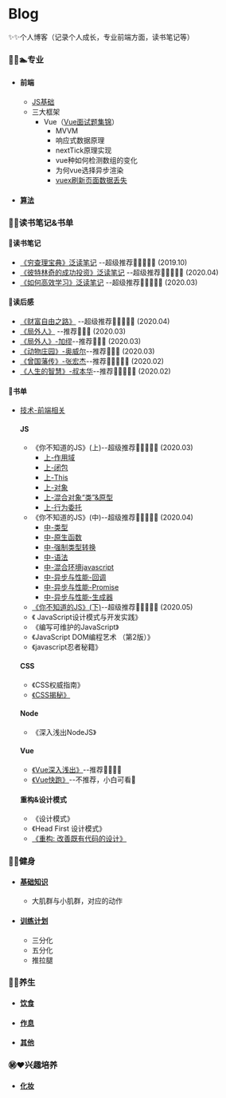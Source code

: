 # Blog
✨✨个人博客（记录个人成长，专业前端方面，读书笔记等）

### 🏃‍♀️🏊专业
  * #### 前端
     * [JS基础](https://github.com/Vstar18/FE-knowledge-JS)
     * 三大框架
         * Vue（[Vue面试题集锦](https://github.com/Vstar18/Vue-interview)）
           * MVVM
           * 响应式数据原理
           * nextTick原理实现
           * vue种如何检测数组的变化
           * 为何vue选择异步渲染
           * [vuex刷新页面数据丢失](https://github.com/Vstar18/Blog/issues/2)
  * #### [算法](https://github.com/Vstar18/FE-knowledge-algorithm)
  
### 📖📒读书笔记&书单

#### 🍓读书笔记

*  [《穷查理宝典》泛读笔记](https://github.com/Vstar18/Learn-Books/issues/1) --超级推荐🌟🌟🌟🌟🌟 (2019.10)
*  [《彼特林奇的成功投资》泛读笔记](https://github.com/Vstar18/Learn-Books/issues/38) --超级推荐🌟🌟🌟🌟🌟 (2020.04)
*  [《如何高效学习》泛读笔记](https://github.com/Vstar18/Learn-Books/issues/41) --超级推荐🌟🌟🌟🌟🌟 (2020.03)

#### 🍒读后感

 *  [《财富自由之路》](https://github.com/Vstar18/Learn-Books/issues/39) --超级推荐🌟🌟🌟🌟🌟 (2020.04)
 *  [《局外人》](https://github.com/Vstar18/Learn-Books/issues/40) --推荐🌟🌟🌟 (2020.03)
 *  [《局外人》-加缪](https://github.com/Vstar18/Learn-Books/issues/40)--推荐🌟🌟🌟 (2020.03)
 *  [《动物庄园》-奥威尔](https://github.com/Vstar18/Learn-Books/issues/42)--推荐🌟🌟🌟 (2020.03)
 *  [《曾国藩传》-张宏杰](https://github.com/Vstar18/Learn-Books/issues/43)--推荐🌟🌟🌟🌟🌟 (2020.02)
 *  [《人生的智慧》-叔本华](https://github.com/Vstar18/Learn-Books/issues/44)--推荐🌟🌟🌟🌟🌟 (2020.02)

#### 🍇书单
  * [技术-前端相关](https://github.com/Vstar18/Learn-Books/issues/3)
    #### JS

      * 《你不知道的JS》(上)--超级推荐🌟🌟🌟🌟🌟 (2020.03)
         * [上-作用域](https://github.com/Vstar18/Learn-Books/issues/34)
         * [上-闭包](https://github.com/Vstar18/Learn-Books/issues/45)
         * [上-This](https://github.com/Vstar18/Learn-Books/issues/46)
         * [上-对象](https://github.com/Vstar18/Learn-Books/issues/24)
         * [上-混合对象“类”&原型](https://github.com/Vstar18/Learn-Books/issues/25)
         * [上-行为委托](https://github.com/Vstar18/Learn-Books/issues/26)
      * 《你不知道的JS》(中)--超级推荐🌟🌟🌟🌟🌟 (2020.04)
         * [中-类型](https://github.com/Vstar18/Learn-Books/issues/27)
         * [中-原生函数](https://github.com/Vstar18/Learn-Books/issues/28)
         * [中-强制类型转换](https://github.com/Vstar18/Learn-Books/issues/29)
         * [中-语法](https://github.com/Vstar18/Learn-Books/issues/31)
         * [中-混合环境javascript](https://github.com/Vstar18/Learn-Books/issues/32)
         * [中-异步与性能-回调](https://github.com/Vstar18/Learn-Books/issues/33)
         * [中-异步与性能-Promise](https://github.com/Vstar18/Learn-Books/issues/35)
         * [中-异步与性能-生成器](https://github.com/Vstar18/Learn-Books/issues/36)
      * [《你不知道的JS》(下)](https://github.com/Vstar18/Learn-Books/issues/45)--超级推荐🌟🌟🌟🌟🌟 (2020.05)
      * 《 JavaScript设计模式与开发实践》
      * 《编写可维护的JavaScript》
      * 《JavaScript DOM编程艺术 （第2版）》
      * 《javascript忍者秘籍》
    #### CSS

      * 《CSS权威指南》
      * [《CSS揭秘》](https://github.com/Vstar18/Learn-Books/issues/30)

    #### Node
      * 《深入浅出NodeJS》

    #### Vue
      * [《Vue深入浅出》](https://github.com/Vstar18/Learn-Books/issues/37)--推荐🌟🌟🌟🌟
      * [《Vue快跑》](https://github.com/Vstar18/Learn-Books/issues/18)--不推荐，小白可看🌟
      
    #### 重构&设计模式
      * 《设计模式》
      * 《Head First 设计模式》
      * [《重构: 改善既有代码的设计》](https://github.com/Vstar18/Learn-Books/issues/20)

### 🎾🏀健身
  * #### [基础知识]()
    * 大肌群与小肌群，对应的动作
  * #### [训练计划]()
    * 三分化
    * 五分化
    * 推拉腿

### 🥣🍚养生
  * #### [饮食]()
  * #### [作息]()
  * #### [其他]()
  
### ㊙️❤️兴趣培养
  * #### [化妆]()
